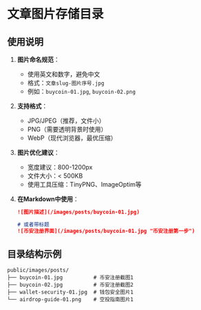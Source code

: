 # 文章图片存储目录

## 使用说明

1. **图片命名规范**：
   - 使用英文和数字，避免中文
   - 格式：`文章slug-图片序号.jpg`
   - 例如：`buycoin-01.jpg`, `buycoin-02.png`

2. **支持格式**：
   - JPG/JPEG（推荐，文件小）
   - PNG（需要透明背景时使用）
   - WebP（现代浏览器，最优压缩）

3. **图片优化建议**：
   - 宽度建议：800-1200px
   - 文件大小：< 500KB
   - 使用工具压缩：TinyPNG、ImageOptim等

4. **在Markdown中使用**：
   ```markdown
   ![图片描述](/images/posts/buycoin-01.jpg)
   
   # 或者带标题
   ![币安注册界面](/images/posts/buycoin-01.jpg "币安注册第一步")
   ```

## 目录结构示例
```
public/images/posts/
├── buycoin-01.jpg          # 币安注册截图1
├── buycoin-02.jpg          # 币安注册截图2
├── wallet-security-01.jpg  # 钱包安全图片1
└── airdrop-guide-01.png    # 空投指南图片1
```